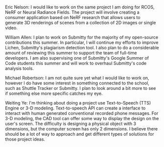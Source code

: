 Eric Nelson: I would like to work on the same project I am doing for RCOS, NeRF or Neural Radiance Fields. The project will involve creating a consumer application based on NeRF research that allows users to generate 3D renderings of scenes from a collection of 2D images or single video.

William Allen: I plan to work on Submitty for the majority of my open-source contributions this summer.  In particular, I will continue my efforts to improve Lichen, Submitty's plagiarism detection tool.  I also plan to do a considerable amount of reviewing this summer to support the team of full-time developers.  I am also supervising one of Submitty's Google Summer of Code students this summer and will work to overhaul Submitty's code analysis tools.

Michael Robertson: I am not quite sure yet what I would like to work on, however I do have some interest in something connected to the school, such as Shuttle Tracker or Submitty. I plan to look around a bit more to see if something else more specific catches my eye.

Weiting Ye: I'm thinking about doing a project use Text-to-Speech (TTS) Engine or 3-D modeling. Text-to-speech API can create a interface to interact with human generated conventional recorded phone messages. For 3-D modeling, the CAD tool can offer some way to display the design on the user's screen. The difficulty is designing a physical object with 3 dimensions, but the computer screen has only 2 dimensions. I believe there should be a lot of way to approach and get different types of solutions for those project ideas.


